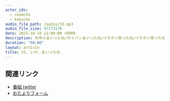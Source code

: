 ```yaml
---
actor_ids:
  - roomcho
  - kakucho
audio_file_path: /audio/33.mp3
audio_file_size: 47173176
date: 2023-10-18 22:00:00 +0900
description: 大中小まいったね/タイパンまいったね/イヤホン参ったね/イヤホン参ったねその２/電気が止まる深い話/「ずく」がない/科学への真摯な眼差し/嬉しくない双子
duration: "50:00"
layout: article
title: 33. いや、まいったね
---
```


## 関連リンク

- [番組 twitter](https://twitter.com/migikarachi)
- [おたよりフォーム](https://docs.google.com/forms/d/e/1FAIpQLSfCo_pOeUstqHMCWlYCWiUV7CNOls7UOgEKgCIMOYv2IbasfA/viewform)
